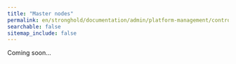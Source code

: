 ```yaml
---
title: "Master nodes"
permalink: en/stronghold/documentation/admin/platform-management/control-plane-settings/masters.html
searchable: false
sitemap_include: false
---
```


Coming soon...
